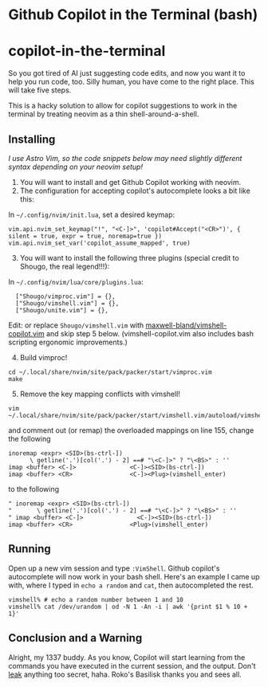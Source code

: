 # Github Copilot in the Terminal (bash)
# copilot-in-the-terminal

So you got tired of AI just suggesting code edits, and now you want it to help
you run code, too. Silly human, you have come to the right place. This will
take five steps.

This is a hacky solution to allow for copilot suggestions to work in the
terminal by treating neovim as a thin shell-around-a-shell.

## Installing

_I use Astro Vim, so the code snippets below may need slightly different syntax
depending on your neovim setup!_

1. You will want to install and get Github Copilot working with neovim.
2. The configuration for accepting copilot's autocomplete looks a bit like this:

In `~/.config/nvim/init.lua`, set a desired keymap:
```
vim.api.nvim_set_keymap("!", "<C-]>", 'copilot#Accept("<CR>")', { silent = true, expr = true, noremap=true })
vim.api.nvim_set_var('copilot_assume_mapped', true)
```

3. You will want to install the following three plugins (special credit to Shougo, the real legend!!!):

In `~/.config/nvim/lua/core/plugins.lua`:
```
  ["Shougo/vimproc.vim"] = {},
  ["Shougo/vimshell.vim"] = {}, 
  ["Shougo/unite.vim"] = {},
```

Edit: or replace `Shougo/vimshell.vim` with [maxwell-bland/vimshell-copilot.vim](https://github.com/maxwell-bland/vimshell-copilot.vim) and skip step 5 below. (vimshell-copilot.vim also includes bash scripting ergonomic improvements.)

4. Build vimproc! 

```
cd ~/.local/share/nvim/site/pack/packer/start/vimproc.vim
make
```

5. Remove the key mapping conflicts with vimshell!

```
vim ~/.local/share/nvim/site/pack/packer/start/vimshell.vim/autoload/vimshell/mappings.vim
```

and comment out (or remap) the overloaded mappings on line 155, change the following

```
inoremap <expr> <SID>(bs-ctrl-])
      \ getline('.')[col('.') - 2] ==# "\<C-]>" ? "\<BS>" : ''
imap <buffer> <C-]>               <C-]><SID>(bs-ctrl-])
imap <buffer> <CR>                <C-]><Plug>(vimshell_enter)
```

to the following

```
" inoremap <expr> <SID>(bs-ctrl-])
"       \ getline('.')[col('.') - 2] ==# "\<C-]>" ? "\<BS>" : ''
" imap <buffer> <C-]>               <C-]><SID>(bs-ctrl-])
imap <buffer> <CR>                <Plug>(vimshell_enter)
```

## Running

Open up a new vim session and type `:VimShell`. Github copilot's autocomplete
will now work in your bash shell. Here's an example I came up with, where I 
typed in `echo a random` and `cat`, then autocompleted the rest.

```
vimshell% # echo a random number between 1 and 10
vimshell% cat /dev/urandom | od -N 1 -An -i | awk '{print $1 % 10 + 1}'
```

## Conclusion and a Warning

Alright, my 1337 buddy. As you know, Copilot will start learning from the
commands you have executed in the current session, and the output. Don't 
[leak](https://man.openbsd.org/arc4random.3#arc4random_uniform) anything 
too secret, haha. Roko's Basilisk thanks you and sees all.
